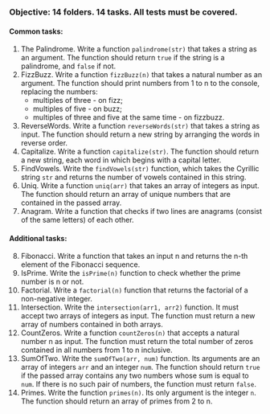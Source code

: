 ### Objective: 14 folders. 14 tasks. All tests must be covered.

#### Common tasks: 
  1. The Palindrome. Write a function ```palindrome(str)``` that takes a string as an argument. The function should return ```true``` if the string is a palindrome, and ```false``` if not.
  2. FizzBuzz. Write a function ```fizzBuzz(n)``` that takes a natural number as an argument. The function should print numbers from 1 to n to the console, replacing the numbers: 
      * multiples of three - on fizz;
      * multiples of five - on buzz;
      * multiples of three and five at the same time - on fizzbuzz.
  3. ReverseWords. Write a function ```reverseWords(str)``` that takes a string as input. The function should return a new string by arranging the words in reverse order.
  4. Capitalize. Write a function ```capitalize(str)```. The function should return a new string, each word in which begins with a capital letter.
  5. FindVowels. Write the ```findVowels(str)``` function, which takes the Cyrillic string ```str``` and returns the number of vowels contained in this string.
  6. Uniq. Write a function ```uniq(arr)``` that takes an array of integers as input. The function should return an array of unique numbers that are contained in the passed array.
  7. Anagram. Write a function that checks if two lines are anagrams (consist of the same letters) of each other.
#### Additional tasks:
  8. Fibonacci. Write a function that takes an input n and returns the n-th element of the Fibonacci sequence.
  9. IsPrime. Write the ```isPrime(n)``` function to check whether the prime number is n or not.
  10. Factorial. Write a ```factorial(n)``` function that returns the factorial of a non-negative integer.
  11. Intersection. Write the ```intersection(arr1, arr2)``` function. It must accept two arrays of integers as input. The function must return a new array of numbers contained in both arrays.
  12. CountZeros. Write a function ```countZeros(n)``` that accepts a natural number n as input. The function must return the total number of zeros contained in all numbers from 1 to n inclusive.
  13. SumOfTwo. Write the ```sumOfTwo(arr, num)``` function. Its arguments are an array of integers ```arr``` and an integer ```num```. The function should return ```true``` if the passed array contains any two numbers whose sum is equal to ```num```. If there is no such pair of numbers, the function must return ```false```.
  14. Primes. Write the function ```primes(n)```. Its only argument is the integer ```n```. The function should return an array of primes from 2 to n.
